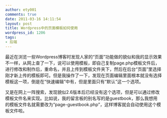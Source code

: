 ```yaml
---
author: ety001
comments: true
date: 2011-03-16 14:11:54
layout: post
title: Wordpress中的页面模板如何使用
wordpress_id: 1206
tags:
- 后端
---
```


最近在浏览一些Wordpress博客时发现人家的“页面”功能做的貌似和我的显示效果不一样，从网上查了一下，说可以使用模板，即自己复制page.php模板文件后，进行修改和制作后，重命名，并且上传到模板文件夹下，然后在后台“页面”里选择刚才新上传的模板即可。但是我操作了一下，发现在页面编辑里面根本就没有选择模板这一项，倒是在“快速编辑”中有，但是里面只有“默认”这一个选项。

又是在网上一阵搜索，发现貌似2.6版本后已经没有这个选项，但是可以通过修改模板文件名来实现。比如说，我的留言板的别名写的是guestbook，那么我想用的模板文件名就需要改为“page-guestbook.php”，这样博客就会自动使用这个模板文件啦。

